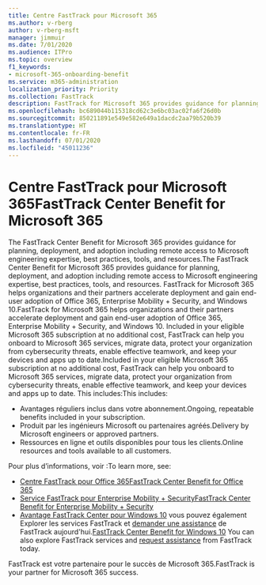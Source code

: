 ```yaml
---
title: Centre FastTrack pour Microsoft 365
ms.author: v-rberg
author: v-rberg-msft
manager: jimmuir
ms.date: 7/01/2020
ms.audience: ITPro
ms.topic: overview
f1_keywords:
- microsoft-365-onboarding-benefit
ms.service: m365-administration
localization_priority: Priority
ms.collection: FastTrack
description: FastTrack for Microsoft 365 provides guidance for planning, deployment and adoption including remote access to Microsoft engineering expertise, best practices, tools, and resources. FastTrack for Microsoft 365 helps organizations and their partners accelerate deployment and gain end-user adoption of Office 365, Windows 10, and Enterprise Mobility + Security.
ms.openlocfilehash: bc689044b115318cd62c3e6bc03ac02fa6f26d0b
ms.sourcegitcommit: 850211891e549e582e649a1dacdc2aa79b520b39
ms.translationtype: HT
ms.contentlocale: fr-FR
ms.lasthandoff: 07/01/2020
ms.locfileid: "45011236"
---
```

# <a name="fasttrack-center-benefit-for-microsoft-365"></a><span data-ttu-id="51c88-104">Centre FastTrack pour Microsoft 365</span><span class="sxs-lookup"><span data-stu-id="51c88-104">FastTrack Center Benefit for Microsoft 365</span></span>

<span data-ttu-id="51c88-105">The FastTrack Center Benefit for Microsoft 365 provides guidance for planning, deployment, and adoption including remote access to Microsoft engineering expertise, best practices, tools, and resources.</span><span class="sxs-lookup"><span data-stu-id="51c88-105">The FastTrack Center Benefit for Microsoft 365 provides guidance for planning, deployment, and adoption including remote access to Microsoft engineering expertise, best practices, tools, and resources.</span></span> <span data-ttu-id="51c88-106">FastTrack for Microsoft 365 helps organizations and their partners accelerate deployment and gain end-user adoption of Office 365, Enterprise Mobility + Security, and Windows 10.</span><span class="sxs-lookup"><span data-stu-id="51c88-106">FastTrack for Microsoft 365 helps organizations and their partners accelerate deployment and gain end-user adoption of Office 365, Enterprise Mobility + Security, and Windows 10.</span></span> <span data-ttu-id="51c88-107">Included in your eligible Microsoft 365 subscription at no additional cost, FastTrack can help you onboard to Microsoft 365 services, migrate data, protect your organization from cybersecurity threats, enable effective teamwork, and keep your devices and apps up to date.</span><span class="sxs-lookup"><span data-stu-id="51c88-107">Included in your eligible Microsoft 365 subscription at no additional cost, FastTrack can help you onboard to Microsoft 365 services, migrate data, protect your organization from cybersecurity threats, enable effective teamwork, and keep your devices and apps up to date.</span></span> <span data-ttu-id="51c88-108">This includes:</span><span class="sxs-lookup"><span data-stu-id="51c88-108">This includes:</span></span>

- <span data-ttu-id="51c88-109">Avantages réguliers inclus dans votre abonnement.</span><span class="sxs-lookup"><span data-stu-id="51c88-109">Ongoing, repeatable benefits included in your subscription.</span></span>
- <span data-ttu-id="51c88-110">Produit par les ingénieurs Microsoft ou partenaires agréés.</span><span class="sxs-lookup"><span data-stu-id="51c88-110">Delivery by Microsoft engineers or approved partners.</span></span>
- <span data-ttu-id="51c88-111">Ressources en ligne et outils disponibles pour tous les clients.</span><span class="sxs-lookup"><span data-stu-id="51c88-111">Online resources and tools available to all customers.</span></span>
  
<span data-ttu-id="51c88-112">Pour plus d’informations, voir :</span><span class="sxs-lookup"><span data-stu-id="51c88-112">To learn more, see:</span></span>

- [<span data-ttu-id="51c88-113">Centre FastTrack pour Office 365</span><span class="sxs-lookup"><span data-stu-id="51c88-113">FastTrack Center Benefit for Office 365</span></span>](O365-fasttrack-benefit-for-office-365.md) 
- [<span data-ttu-id="51c88-114">Service FastTrack pour Enterprise Mobility + Security</span><span class="sxs-lookup"><span data-stu-id="51c88-114">FastTrack Center Benefit for Enterprise Mobility + Security</span></span>](EMS-fasttrack-benefit-for-EMS.md)
- <span data-ttu-id="51c88-115">[Avantage FastTrack Center pour Windows 10](Win-10-fasttrack-benefit-for-Windows-10.md) vous pouvez également Explorer les services FastTrack et [demander une assistance](https://go.microsoft.com/fwlink/p/?LinkId=2003903) de FastTrack aujourd'hui.</span><span class="sxs-lookup"><span data-stu-id="51c88-115">[FastTrack Center Benefit for Windows 10](Win-10-fasttrack-benefit-for-Windows-10.md) You can also explore FastTrack services and [request assistance](https://go.microsoft.com/fwlink/p/?LinkId=2003903) from FastTrack today.</span></span>

<span data-ttu-id="51c88-116">FastTrack est votre partenaire pour le succès de Microsoft 365.</span><span class="sxs-lookup"><span data-stu-id="51c88-116">FastTrack is your partner for Microsoft 365 success.</span></span>
  